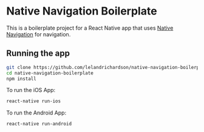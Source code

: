 # Native Navigation Boilerplate

This is a boilerplate project for a React Native app that uses
[Native Navigation](https://github.com/airbnb/native-navigation) for
navigation.

## Running the app

```bash
git clone https://github.com/lelandrichardson/native-navigation-boilerplate.git
cd native-navigation-boilerplate
npm install
```

To run the iOS App:

```bash
react-native run-ios
```

To run the Android App:

```bash
react-native run-android
```
